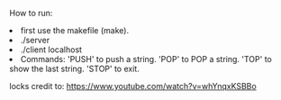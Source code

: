 

 
  How to run:
    <li> first use the makefile (make).
    <li> ./server
    <li> ./client localhost
    <li> Commands:
    'PUSH' to push a string.
    'POP' to POP a string.
    'TOP' to show the last string.
    'STOP' to exit.
    
     
locks credit to: https://www.youtube.com/watch?v=whYnqxKSBBo
